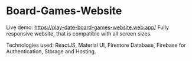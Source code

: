 # Board-Games-Website
 
Live demo: https://play-date-board-games-website.web.app/
Fully responsive website, that is compatible with all screen sizes.

Technologies used: ReactJS, Material UI, Firestore Database, Firebase for Authentication, Storage and Hosting.

